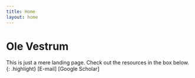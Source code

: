 ```yaml
---
title: Home
layout: home
---
```

<h1> Ole Vestrum </h1>
This is just a mere landing page. Check out the resources in the box below.
{: .highlight}
[E-mail]
[Google Scholar]

[Google Scholar]: https://scholar.google.no/citations?user=6VJbdkoAAAAJ&hl=no
[E-mail]: {mailto:ovestrum@protonmail.com}
